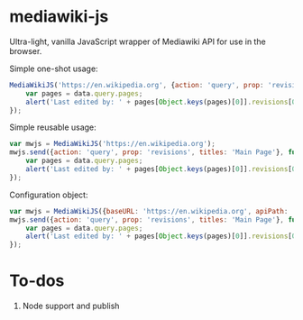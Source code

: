 # mediawiki-js

Ultra-light, vanilla JavaScript wrapper of Mediawiki API for use in the browser.

Simple one-shot usage:

```js
MediaWikiJS('https://en.wikipedia.org', {action: 'query', prop: 'revisions', titles: 'Main Page'}, function (data) {
    var pages = data.query.pages;
    alert('Last edited by: ' + pages[Object.keys(pages)[0]].revisions[0].user);
});
```

Simple reusable usage:

```js
var mwjs = MediaWikiJS('https://en.wikipedia.org');
mwjs.send({action: 'query', prop: 'revisions', titles: 'Main Page'}, function (data) {
    var pages = data.query.pages;
    alert('Last edited by: ' + pages[Object.keys(pages)[0]].revisions[0].user);
});
```

Configuration object:

```js
var mwjs = MediaWikiJS({baseURL: 'https://en.wikipedia.org', apiPath: '/w/api.php'});
mwjs.send({action: 'query', prop: 'revisions', titles: 'Main Page'}, function (data) {
    var pages = data.query.pages;
    alert('Last edited by: ' + pages[Object.keys(pages)[0]].revisions[0].user);
});
```

# To-dos

1. Node support and publish
